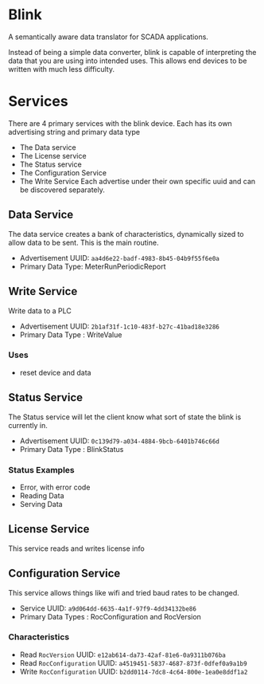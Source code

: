 # Blink

A semantically aware data translator for SCADA applications.

Instead of being a simple data converter, blink is capable of interpreting the data that you are using
into intended uses.  This allows end devices to be written with much less difficulty.

# Services
There are 4 primary services with the blink device.
Each has its own advertising string and primary data type

* The Data service
* The License service
* The Status service
* The Configuration Service
* The Write Service
Each advertise under their own specific uuid and can be discovered separately. 



## Data Service
The data service creates a bank of characteristics, dynamically sized to allow data
to be sent.  This is the main routine.
* Advertisement UUID: `aa4d6e22-badf-4983-8b45-04b9f55f6e0a`
* Primary Data Type: MeterRunPeriodicReport

## Write Service

Write data to a PLC 

* Advertisement UUID: `2b1af31f-1c10-483f-b27c-41bad18e3286`
* Primary Data Type : WriteValue

### Uses
* reset device and data

## Status Service
The Status service will let the client know what sort of state the blink is currently in.

* Advertisement UUID: `0c139d79-a034-4884-9bcb-6401b746c66d`
* Primary Data Type : BlinkStatus

### Status Examples
* Error, with error code
* Reading Data
* Serving Data



###

## License Service

This service reads and writes license info 


## Configuration Service
This service allows things like wifi and tried baud rates to be changed.

* Service UUID: `a9d064dd-6635-4a1f-97f9-4dd34132be86`
* Primary Data Types : RocConfiguration and RocVersion

### Characteristics

* Read  `RocVersion`        UUID: `e12ab614-da73-42af-81e6-0a9311b076ba`
* Read  `RocConfiguration`  UUID: `a4519451-5837-4687-873f-0dfef0a9a1b9`
* Write `RocConfiguration`  UUID: `b2dd0114-7dc8-4c64-800e-1ea0e8ddf1a2`

